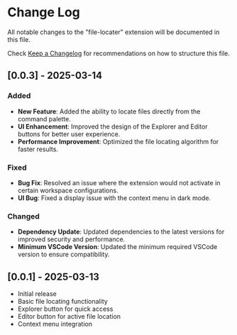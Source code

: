 # Change Log

All notable changes to the "file-locater" extension will be documented in this file.

Check [Keep a Changelog](http://keepachangelog.com/) for recommendations on how to structure this file.

## [0.0.3] - 2025-03-14

### Added
- **New Feature**: Added the ability to locate files directly from the command palette.
- **UI Enhancement**: Improved the design of the Explorer and Editor buttons for better user experience.
- **Performance Improvement**: Optimized the file locating algorithm for faster results.

### Fixed
- **Bug Fix**: Resolved an issue where the extension would not activate in certain workspace configurations.
- **UI Bug**: Fixed a display issue with the context menu in dark mode.

### Changed
- **Dependency Update**: Updated dependencies to the latest versions for improved security and performance.
- **Minimum VSCode Version**: Updated the minimum required VSCode version to ensure compatibility.

## [0.0.1] - 2025-03-13

- Initial release
- Basic file locating functionality
- Explorer button for quick access
- Editor button for active file location
- Context menu integration